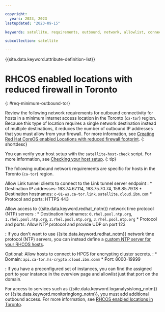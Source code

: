 ```yaml
---

copyright:
  years: 2023, 2023
lastupdated: "2023-09-15"

keywords: satellite, requirements, outbound, network, allowlist, connectivity, firewall, rhcos

subcollection: satellite

---
```


{{site.data.keyword.attribute-definition-list}}

# RHCOS enabled locations with reduced firewall in Toronto
{: #req-minimum-outbound-tor}
  
Review the following network requirements for outbound connectivity for hosts in a minimum internet access location in the Toronto (`ca-tor`) region. Because this type of location requires a single network destination instead of multiple destinations, it reduces the number of outbound IP addresses that you must allow from your firewall. For more information, see [Creating Red Hat CoreOS enabled Locations with reduced firewall footprint](/docs/satellite?topic=satellite-coreos-reduced-firewall).
{: shortdesc}


You can verify your host setup with the `satellite-host-check` script. For more information, see [Checking your host setup](/docs/satellite?topic=satellite-host-network-check).
{: tip}

  
The following outbound network requirements are specific for hosts in the Toronto (`ca-tor`) region.
     
Allow Link tunnel clients to connect to the Link tunnel server endpoint
:    * Destination IP addresses: 163.74.67.114, 163.75.70.74, 158.85.79.18
     * Destination hostnames: `c-01-ws.ca-tor.link.satellite.cloud.ibm.com`
     * Protocol and ports: HTTPS 443


Allow access to {{site.data.keyword.redhat_notm}} network time protocol (NTP) servers
:    * Destination hostnames: `0.rhel.pool.ntp.org`, `1.rhel.pool.ntp.org`, `2.rhel.pool.ntp.org`, `3.rhel.pool.ntp.org`
     * Protocol and ports: Allow NTP protocol and provide UDP on port 123
     
:    If you don't want to use {{site.data.keyword.redhat_notm}} network time protocol (NTP) servers, you can instead define a [custom NTP server for your RHCOS hosts](/docs/satellite?topic=satellite-config-custom-ntp).

Optional:  Allow hosts to connect to HPCS for encrypting cluster secrets.
:    * Domain: `api.ca-tor.hs-crypto.cloud.ibm.comm`
     * Port: 8000-19999 

:    If you have a preconfigured set of instances, you can find the assigned port to your instance in the overview page and allowlist just that port on the domain.

For access to services such as {{site.data.keyword.loganalysislong_notm}} or {{site.data.keyword.monitoringlong_notm}}, you must add additional outbound access. For more information, see [RHCOS enabled locations in Toronto](/docs/satellite?topic=satellite-reqs-host-rhcos-outbound-tor).


  

  
  
